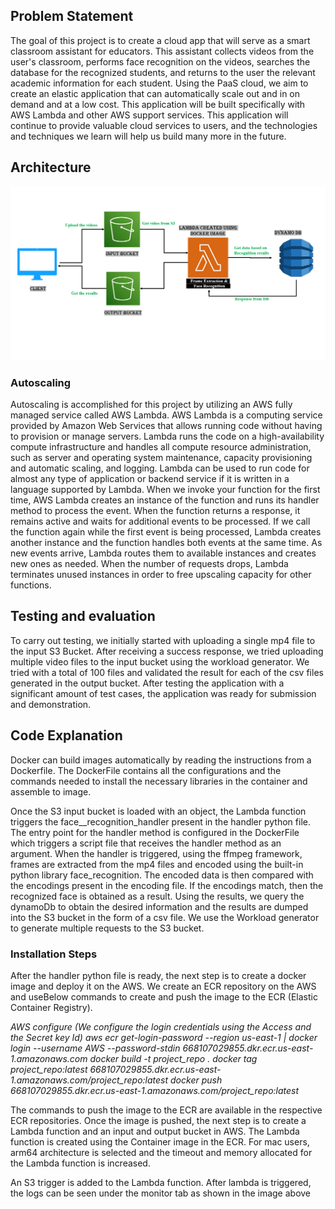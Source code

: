 ## Problem Statement

The goal of this project is to create a cloud app that will serve as a smart classroom assistant for educators. This assistant collects videos from the user's classroom, performs face recognition on the videos, searches the database for the recognized students, and returns to the user the relevant academic information for each student.
Using the PaaS cloud, we aim to create an elastic application that can automatically scale out and in on demand and at a low cost. This application will be built specifically with AWS Lambda and other AWS support services. This application will continue to provide valuable cloud services to users, and the technologies and techniques we learn will help us build many more in the future.

## Architecture
![Architecture](images/Architecture.png)

### Autoscaling
Autoscaling is accomplished for this project by utilizing an AWS fully managed service called AWS Lambda.
AWS Lambda is a computing service provided by Amazon Web Services that allows running code without having to provision or manage servers. Lambda runs the code on a high-availability compute infrastructure and handles all compute resource administration, such as server and operating system maintenance, capacity provisioning and automatic scaling, and logging. Lambda can be used to run code for almost any type of application or backend service if it is written in a language supported by Lambda.
When we invoke your function for the first time, AWS Lambda creates an instance of the function and runs its handler method to process the event. When the function returns a response, it remains active and waits for additional events to be processed. If we call the function again while the first event is being processed, Lambda creates another instance and the function handles both events at the same time. As new events arrive, Lambda routes them to available instances and creates new ones as needed. When the number of requests drops, Lambda terminates unused instances in order to free upscaling capacity for other functions.


## Testing and evaluation
To carry out testing, we initially started with uploading a single mp4 file to the input S3 Bucket. After receiving a success response, we tried uploading multiple video files to the input bucket using the workload generator. We tried with a total of 100 files and validated the result for each of the csv files generated in the output bucket. After testing the application with a significant amount of test cases, the application was ready for submission and demonstration.

## Code Explanation
Docker can build images automatically by reading the instructions from a Dockerfile. The DockerFile contains all the configurations and the commands needed to install the necessary libraries in the container and assemble to image.

Once the S3 input bucket is loaded with an object, the Lambda function triggers the face__recognition_handler present in the handler python file. The entry point for the handler method is configured in the DockerFile which triggers a script file that receives the handler method as an argument. When the handler is triggered, using the ffmpeg framework, frames are extracted from the mp4 files and encoded using the built-in python library face_recognition. The encoded data is then compared with the
encodings present in the encoding file. If the encodings match, then the recognized face is obtained as a result. Using the results, we query the dynamoDb to obtain the desired information and the results are dumped into the S3 bucket in the form of a csv file. We use the Workload generator to generate multiple requests to the S3 bucket.

### Installation Steps
After the handler python file is ready, the next step is to create a docker image and deploy it on the AWS. We create an ECR repository on the AWS and useBelow commands to create and push the image to the ECR (Elastic Container Registry).

*AWS configure (We configure the login credentials using the Access and the Secret key Id)*
*aws ecr get-login-password --region us-east-1 | docker login --username AWS --password-stdin 668107029855.dkr.ecr.us-east-1.amazonaws.com*
*docker build -t project_repo .*
*docker tag project_repo:latest 668107029855.dkr.ecr.us-east-1.amazonaws.com/project_repo:latest*
*docker push 668107029855.dkr.ecr.us-east-1.amazonaws.com/project_repo:latest*

The commands to push the image to the ECR are available in the respective ECR repositories.
Once the image is pushed, the next step is to create a Lambda function and an input and output bucket in AWS. The Lambda function is created using the Container image in the ECR. For mac users, arm64 architecture is selected and the timeout and memory allocated for the Lambda function is increased.

An S3 trigger is added to the Lambda function. After lambda is triggered, the logs can be seen under the monitor tab as shown in the image above